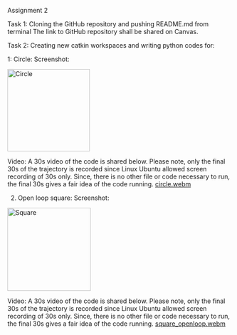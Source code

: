 Assignment 2

Task 1: Cloning the GitHub repository and pushing README.md from terminal
The link to GitHub repository shall be shared on Canvas.

Task 2: Creating new catkin workspaces and writing python codes for:

1: Circle:
Screenshot:








<img width="185" alt="Circle" src="https://github.com/saumil2396/AuE8230Spring24_PradhanSaumil/assets/100736973/611d9eff-d1b9-49c1-a7c3-8f3d897281b1">


Video: A 30s video of the code is shared below. Please note, only the final 30s of the trajectory is recorded since Linux Ubuntu allowed screen recording of 30s only. Since, there is no other file or code necessary to run, the final 30s gives a fair idea of the code running.
[circle.webm](https://github.com/saumil2396/AuE8230Spring24_PradhanSaumil/assets/100736973/8e6c737d-ab3f-4fd3-8b39-04dfdd43fd68)



2. Open loop square:
Screenshot:









<img width="187" alt="Square" src="https://github.com/saumil2396/AuE8230Spring24_PradhanSaumil/assets/100736973/392f4b35-683b-4f62-ab0a-58da307fc7d4">


Video: A 30s video of the code is shared below. Please note, only the final 30s of the trajectory is recorded since Linux Ubuntu allowed screen recording of 30s only. Since, there is no other file or code necessary to run, the final 30s gives a fair idea of the code running.
[square_openloop.webm](https://github.com/saumil2396/AuE8230Spring24_PradhanSaumil/assets/100736973/ae170f5e-b704-4f99-89f3-0f54cb3a34f0)
